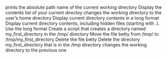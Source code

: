  prints the absolute path name of the current working directory
Display the contents list of your current directoy
changes the working directory to the user’s home directory
Display current directory contents in a long format
Display current directory contents, including hidden files (starting with .). Use the long format
Create a script that creates a directory named my_first_directory in the /tmp/ directory
Move the file betty from /tmp/ to /tmp/my_first_directory
Delete the file betty
Delete the directory my_first_directory that is in the /tmp directory
 changes the working directory to the previous one
